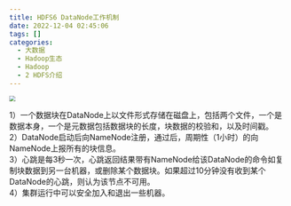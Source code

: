 ```yaml
---
title: HDFS6 DataNode工作机制  
date: 2022-12-04 02:45:06  
tags: []  
categories:
  - 大数据
  - Hadoop生态
  - Hadoop
  - 2 HDFS介绍
---
```

<img src="https://coachhe.oss-cn-shenzhen.aliyuncs.com/Hadoop/20201210184302.png" style="zoom: 67%;" />

1）一个数据块在DataNode上以文件形式存储在磁盘上，包括两个文件，一个是数据本身，一个是元数据包括数据块的长度，块数据的校验和，以及时间戳。  
2）DataNode启动后向NameNode注册，通过后，周期性（1小时）的向NameNode上报所有的块信息。  
3）心跳是每3秒一次，心跳返回结果带有NameNode给该DataNode的命令如复制块数据到另一台机器，或删除某个数据块。如果超过10分钟没有收到某个DataNode的心跳，则认为该节点不可用。  
4）集群运行中可以安全加入和退出一些机器。